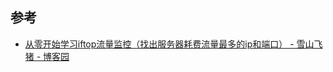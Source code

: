## 参考
- [从零开始学习iftop流量监控（找出服务器耗费流量最多的ip和端口） \- 雪山飞猪 \- 博客园](https://www.cnblogs.com/chenqionghe/p/10680075.html)